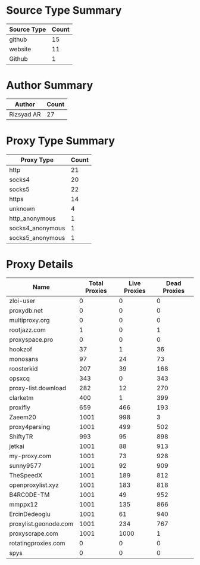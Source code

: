 # Source Type Summary

| Source Type | Count |
|-------------|-------|
| github | 15 |
| website | 11 |
| Github | 1 |


# Author Summary

| Author | Count |
|--------|-------|
| Rizsyad AR | 27 |


# Proxy Type Summary

| Proxy Type | Count |
|------------|-------|
| http | 21 |
| socks4 | 20 |
| socks5 | 22 |
| https | 14 |
| unknown | 4 |
| http_anonymous | 1 |
| socks4_anonymous | 1 |
| socks5_anonymous | 1 |


# Proxy Details

| Name | Total Proxies | Live Proxies | Dead Proxies |
|------|---------------|--------------|---------------|
| zloi-user | 0 | 0 | 0 |
| proxydb.net | 0 | 0 | 0 |
| multiproxy.org | 0 | 0 | 0 |
| rootjazz.com | 1 | 0 | 1 |
| proxyspace.pro | 0 | 0 | 0 |
| hookzof | 37 | 1 | 36 |
| monosans | 97 | 24 | 73 |
| roosterkid | 207 | 39 | 168 |
| opsxcq | 343 | 0 | 343 |
| proxy-list.download | 282 | 12 | 270 |
| clarketm | 400 | 1 | 399 |
| proxifly | 659 | 466 | 193 |
| Zaeem20 | 1001 | 998 | 3 |
| proxy4parsing | 1001 | 499 | 502 |
| ShiftyTR | 993 | 95 | 898 |
| jetkai | 1001 | 88 | 913 |
| my-proxy.com | 1001 | 73 | 928 |
| sunny9577 | 1001 | 92 | 909 |
| TheSpeedX | 1001 | 189 | 812 |
| openproxylist.xyz | 1001 | 183 | 818 |
| B4RC0DE-TM | 1001 | 49 | 952 |
| mmppx12 | 1001 | 135 | 866 |
| ErcinDedeoglu | 1001 | 61 | 940 |
| proxylist.geonode.com | 1001 | 234 | 767 |
| proxyscrape.com | 1001 | 1000 | 1 |
| rotatingproxies.com | 0 | 0 | 0 |
| spys | 0 | 0 | 0 |

